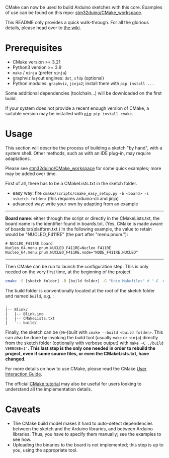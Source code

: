 CMake can now be used to build Arduino sketches with this core.
Examples of use can be found on this repo: [stm32duino/CMake_workspace](https://github.com/stm32duino/CMake_workspace).

This README only provides a quick walk-through.
For all the glorious details, please head over to [the wiki](https://github.com/stm32duino/Arduino_Core_STM32/wiki/CMake_presentation).

# Prerequisites

- CMake version >= 3.21
- Python3 version >= 3.9
- `make` / `ninja` (prefer `ninja`)
- graphviz layout engines: `dot`, `sfdp` (optional)
- Python modules: `graphviz`, `jinja2`; install them with `pip install ...`

Some additional dependencies (toolchain...) will be downloaded on the first build.

If your system does not provide a recent enough version of CMake, a suitable version may be installed with [`pip`](https://pypi.org/): `pip install cmake`.

# Usage

This section will describe the process of building a sketch "by hand", with a system shell. Other methods, such as with an IDE plug-in, may require adaptations.

Please see [stm32duino/CMake_workspace](https://github.com/stm32duino/CMake_workspace) for some quick examples; more may be added over time.

First of all, there has to be a CMakeLists.txt in the sketch folder.

- easy way: fire `cmake/scripts/cmake_easy_setup.py -b <board> -s <sketch folder>` (this requires arduino-cli and jinja)
- advanced way: write your own by adapting from an example

--------

__Board name__: either through the script or directly in the CMakeLists.txt, the board name is the identifier found in boards.txt. (Yes, CMake is made aware of boards.txt/platform.txt.)
In the following example, the value to retain would be "NUCLEO_F411RE" (the part after "menu.pnum."):
```
# NUCLEO_F411RE board
Nucleo_64.menu.pnum.NUCLEO_F411RE=Nucleo F411RE
Nucleo_64.menu.pnum.NUCLEO_F411RE.node="NODE_F411RE,NUCLEO"
```

--------

Then CMake can be run to launch the configuration step. This is only needed on the very first time, at the beginning of the project.
```sh
cmake -S [sketch folder] -B [build folder] -G "Unix Makefiles" # "-G -G "Unix Makefiles"" -> generate make files
```
The build folder is conventionally located at the root of the sketch folder and named `build`, e.g. :
```
.
|-- Blink/
|   |-- Blink.ino
|   |-- CMakeLists.txt
|   `-- build/
```

Finally, the sketch can be (re-)built with `cmake --build <build folder>`.
This can also be done by invoking the build tool (usually `make` or `ninja`) directly from
the sketch folder (optionally with verbose output) with `make -C ./build VERBOSE=1'`.
**This last step is the only one needed in order to rebuild the project, even if some source files, or even the CMakeLists.txt, have changed.**

For more details on how to use CMake, please read the CMake [User Interaction Guide](https://cmake.org/cmake/help/v3.21/guide/user-interaction/index.html).

The official [CMake tutorial](https://cmake.org/cmake/help/latest/guide/tutorial/index.html) may also be useful for users looking to understand all the implementation details.

# Caveats

- The CMake build model makes it hard to auto-detect dependencies between the sketch and the Arduino libraries, and between Arduino libraries. Thus, you have to specify them manually; see the examples to see how.
- Uploading the binaries to the board is not implemented; this step is up to you, using the appropriate tool.
